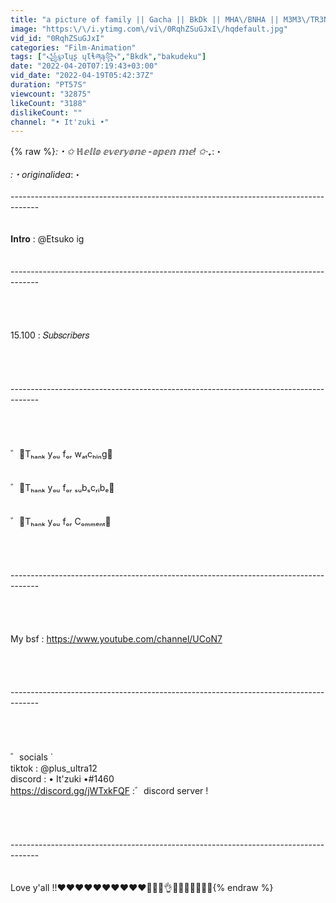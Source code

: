 ```yaml
---
title: "a picture of family || Gacha || BkDk || MHA\/BNHA || M3M3\/TR3ND"
image: "https:\/\/i.ytimg.com\/vi\/0RqhZSuGJxI\/hqdefault.jpg"
vid_id: "0RqhZSuGJxI"
categories: "Film-Animation"
tags: ["꧁℘Ɩųʂ ųƖɬཞą꧂","Bkdk","bakudeku"]
date: "2022-04-20T07:19:43+03:00"
vid_date: "2022-04-19T05:42:37Z"
duration: "PT57S"
viewcount: "32875"
likeCount: "3188"
dislikeCount: ""
channel: "• It'zuki •"
---
```

{% raw %}*:・✩ ℍ𝕖𝕝𝕝𝕠 𝕖𝕧𝕖𝕣𝕪𝕠𝕟𝕖 -𝕠𝕡𝕖𝕟 𝕞𝕖! ✩‧₊*:・<br /><br />*:・originalidea*:・<br /><br />-------------------------------------------------------------------------------------<br /> <br /><br />𝐈𝐧𝐭𝐫𝐨 : @Etsuko ig  <br /> <br /><br />-------------------------------------------------------------------------------------<br /><br /><br /><br /><br />15.100 : 𝑆𝑢𝑏𝑠𝑐𝑟𝑖𝑏𝑒𝑟𝑠<br /><br /><br /><br /><br />-------------------------------------------------------------------------------------<br /><br /><br /><br /><br />゛💖Tₕₐₙₖ yₒᵤ fₒᵣ wₐₜcₕᵢₙg💖<br /><br /><br />゛💖Tₕₐₙₖ yₒᵤ fₒᵣ ₛᵤbₛcᵣᵢbₑ💖<br /><br /><br />゛💖Tₕₐₙₖ yₒᵤ fₒᵣ Cₒₘₘₑₙₜ💖<br /><br /><br /><br /><br />-------------------------------------------------------------------------------------<br /><br /><br /><br /><br />My bsf : <a rel="nofollow" target="blank" href="https://www.youtube.com/channel/UCoN7">https://www.youtube.com/channel/UCoN7</a><br /><br /><br /><br /><br />-------------------------------------------------------------------------------------<br /><br /><br /><br /><br />゛socials `<br />tiktok : @plus_ultra12<br />discord : • It'zuki •#1460<br /><a rel="nofollow" target="blank" href="https://discord.gg/jWTxkFQF">https://discord.gg/jWTxkFQF</a> :゛discord server !<br /><br /><br /><br /><br />-------------------------------------------------------------------------------------<br /><br /><br />Love y'all  !!❤❤❤❤❤❤❤❤❤❤💓💓💓👌😭💓💓💓💓💓💓{% endraw %}

